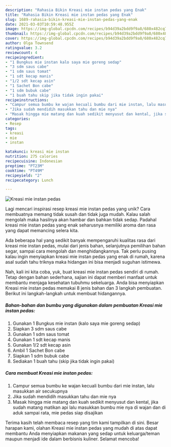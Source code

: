 ```yaml
---
description: "Rahasia Bikin Kreasi mie instan pedas yang Enak"
title: "Rahasia Bikin Kreasi mie instan pedas yang Enak"
slug: 1689-rahasia-bikin-kreasi-mie-instan-pedas-yang-enak
date: 2021-03-03T10:59:48.955Z
image: https://img-global.cpcdn.com/recipes/b94d39a2bdd9f9a8/680x482cq70/kreasi-mie-instan-pedas-foto-resep-utama.jpg
thumbnail: https://img-global.cpcdn.com/recipes/b94d39a2bdd9f9a8/680x482cq70/kreasi-mie-instan-pedas-foto-resep-utama.jpg
cover: https://img-global.cpcdn.com/recipes/b94d39a2bdd9f9a8/680x482cq70/kreasi-mie-instan-pedas-foto-resep-utama.jpg
author: Olga Townsend
ratingvalue: 3.2
reviewcount: 4
recipeingredient:
- "1 Bungkus mie instan kalo saya mie goreng sedap"
- "3 sdm saus cabe"
- "1 sdm saus tomat"
- "1 sdt kecap manis"
- "1/2 sdt kecap asin"
- "1 Sachet Bon cabe"
- "1 sdm bubuk cabe"
- "1 buah tahu skip jika tidak ingin pakai"
recipeinstructions:
- "Campur semua bumbu ke wajan kecuali bumbu dari mie instan, lalu masukkan air secukupnya"
- "Jika sudah mendidih masukkan tahu dan mie nya"
- "Masak hingga mie matang dan kuah sedikit menyusut dan kental, jika sudah matang matikan api lalu masukkan bumbu mie nya di wajan dan di aduk sampai rata, mie pedas siap disajikan"
categories:
- Resep
tags:
- kreasi
- mie
- instan

katakunci: kreasi mie instan 
nutrition: 275 calories
recipecuisine: Indonesian
preptime: "PT23M"
cooktime: "PT49M"
recipeyield: "2"
recipecategory: Lunch

---
```



![Kreasi mie instan pedas](https://img-global.cpcdn.com/recipes/b94d39a2bdd9f9a8/680x482cq70/kreasi-mie-instan-pedas-foto-resep-utama.jpg)

Lagi mencari inspirasi resep kreasi mie instan pedas yang unik? Cara membuatnya memang tidak susah dan tidak juga mudah. Kalau salah mengolah maka hasilnya akan hambar dan bahkan tidak sedap. Padahal kreasi mie instan pedas yang enak seharusnya memiliki aroma dan rasa yang dapat memancing selera kita.

Ada beberapa hal yang sedikit banyak mempengaruhi kualitas rasa dari kreasi mie instan pedas, mulai dari jenis bahan, selanjutnya pemilihan bahan segar, sampai cara mengolah dan menghidangkannya. Tak perlu pusing kalau ingin menyiapkan kreasi mie instan pedas yang enak di rumah, karena asal sudah tahu triknya maka hidangan ini bisa menjadi suguhan istimewa.




Nah, kali ini kita coba, yuk, buat kreasi mie instan pedas sendiri di rumah. Tetap dengan bahan sederhana, sajian ini dapat memberi manfaat untuk membantu menjaga kesehatan tubuhmu sekeluarga. Anda bisa menyiapkan Kreasi mie instan pedas memakai 8 jenis bahan dan 3 langkah pembuatan. Berikut ini langkah-langkah untuk membuat hidangannya.

<!--inarticleads1-->

##### Bahan-bahan dan bumbu yang digunakan dalam pembuatan Kreasi mie instan pedas:

1. Gunakan 1 Bungkus mie instan (kalo saya mie goreng sedap)
1. Siapkan 3 sdm saus cabe
1. Gunakan 1 sdm saus tomat
1. Gunakan 1 sdt kecap manis
1. Gunakan 1/2 sdt kecap asin
1. Ambil 1 Sachet Bon cabe
1. Siapkan 1 sdm bubuk cabe
1. Sediakan 1 buah tahu (skip jika tidak ingin pakai)




<!--inarticleads2-->

##### Cara membuat Kreasi mie instan pedas:

1. Campur semua bumbu ke wajan kecuali bumbu dari mie instan, lalu masukkan air secukupnya
1. Jika sudah mendidih masukkan tahu dan mie nya
1. Masak hingga mie matang dan kuah sedikit menyusut dan kental, jika sudah matang matikan api lalu masukkan bumbu mie nya di wajan dan di aduk sampai rata, mie pedas siap disajikan




Terima kasih telah membaca resep yang tim kami tampilkan di sini. Besar harapan kami, olahan Kreasi mie instan pedas yang mudah di atas dapat membantu Anda menyiapkan makanan yang sedap untuk keluarga/teman maupun menjadi ide dalam berbisnis kuliner. Selamat mencoba!
